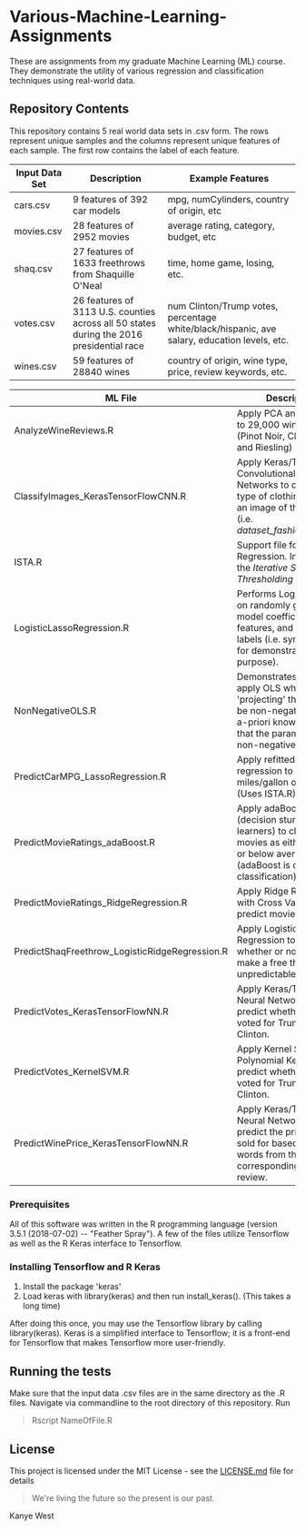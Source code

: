 # Various-Machine-Learning-Assignments
These are assignments from my graduate Machine Learning (ML) course. They demonstrate the utility of various regression and classification techniques using real-world data.

## Repository Contents
This repository contains 5 real world data sets in .csv form. The rows represent unique samples and the columns represent unique features of each sample. The first row contains the label of each feature.

Input Data Set | Description                 | Example Features
---------------|-----------------------------| ---------------------------------------------------------------
cars.csv       |9 features of 392 car models | mpg, numCylinders, country of origin, etc 
movies.csv     |28 features of 2952 movies   | average rating, category, budget, etc
shaq.csv       |27 features of 1633 freethrows from Shaquille O'Neal | time, home game, losing, etc.
votes.csv      |26 features of 3113 U.S. counties across all 50 states during the 2016 presidential race | num Clinton/Trump votes, percentage white/black/hispanic, ave salary, education levels, etc.
wines.csv      |59 features of 28840 wines   | country of origin, wine type, price, review keywords, etc.

ML File                               | Description 
--------------------------------------|----------------------------------------------------------------------
AnalyzeWineReviews.R                  | Apply PCA and K-means to 29,000 wine reviews. (Pinot Noir, Chardonnay, and Riesling)
ClassifyImages_KerasTensorFlowCNN.R   | Apply Keras/Tensorflow Convolutional Neural Networks to classify the type of clothing based on an image of the clothing (i.e. *dataset_fashion_mnist()*).
ISTA.R                                | Support file for Logistic Regression. Implements the *Iterative Soft Thresholding Algorithm*.
LogisticLassoRegression.R             | Performs Logistic Lasso on randomly generated model coefficients, input features, and output labels (i.e. synthetic data for demonstration purpose).
NonNegativeOLS.R                      | Demonstrates how to apply OLS while 'projecting' the values to be non-negative due to a-priori knowledge of that the parameters are non-negative.
PredictCarMPG_LassoRegression.R       | Apply refitted lasso regression to predict the miles/gallon of cars. (Uses ISTA.R)
PredictMovieRatings_adaBoost.R        | Apply adaBoost (decision stump weak learners) to classify movies as either above or below average rated. (adaBoost is only for classification)
PredictMovieRatings_RidgeRegression.R | Apply Ridge Regression with Cross Validation to predict movie ratings.
PredictShaqFreethrow_LogisticRidgeRegression.R | Apply Logistic Ridge Regression to predict whether or not Shaq will make a free throw. Highly unpredictable!
PredictVotes_KerasTensorFlowNN.R      | Apply Keras/Tensorflow Neural Networks to predict whether a county voted for Trump of Clinton.
PredictVotes_KernelSVM.R              | Apply Kernel SVM with Polynomial Kernel to predict whether a county voted for Trump of Clinton.
PredictWinePrice_KerasTensorFlowNN.R  | Apply Keras/Tensorflow Neural Networks to predict the price a wine sold for based on select words from the corresponding wine review.


### Prerequisites
All of this software was written in the R programming language (version 3.5.1 (2018-07-02) -- "Feather Spray").
A few of the files utilize Tensorflow as well as the R Keras interface to Tensorflow.

### Installing Tensorflow and R Keras
1. Install the package 'keras'
2. Load keras with library(keras) and then run install_keras(). (This takes a long time)

After doing this once, you may use the Tensorflow library by calling library(keras). Keras is a simplified interface to Tensorflow; it is a front-end for Tensorflow that makes Tensorflow more user-friendly.

## Running the tests
Make sure that the input data .csv files are in the same directory as the .R files.
Navigate via commandline to the root directory of this repository.
Run
> Rscript NameOfFile.R

## License

This project is licensed under the MIT License - see the [LICENSE.md](LICENSE.md) file for details

> We're living the future so
> the present is our past.

Kanye West
